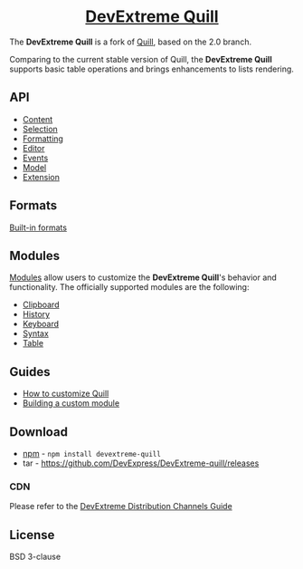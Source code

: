 <h1 align="center">
  <a href="https://js.devexpress.com/" title="DevExtreme-Quill">DevExtreme Quill</a>
</h1>

The **DevExtreme Quill** is a fork of [Quill](https://quilljs.com/), based on the 2.0 branch.

Comparing to the current stable version of Quill, the **DevExtreme Quill** supports basic table operations and brings enhancements to lists rendering. 

## API

- [Content](/docs/api/contents.md)
- [Selection](/docs/api/selection.md)
- [Formatting](/docs/api/formatting.md)
- [Editor](/docs/api/editor.md)
- [Events](/docs/api/events.md)
- [Model](/docs/api/model.md)
- [Extension](/docs/api/extension.md)

## Formats

[Built-in formats](/docs/formats.md)

## Modules

[Modules](/docs/modules.md) allow users to customize the **DevExtreme Quill**'s behavior and functionality. The officially supported modules are the following:

- [Clipboard](/docs/modules/clipboard.md)
- [History](docs/docs/modules/history.md)
- [Keyboard](/docs/modules/keyboard.md)
- [Syntax](/docs/modules/syntax.md)
- [Table](/docs/modules/table.md)

## Guides

- [How to customize Quill](/docs/guides/how-to-customize-quill.md)
- [Building a custom module](/docs/guides/building-a-custom-module.md)

## Download

- [npm](https://www.npmjs.com/package/devextreme-quill) - `npm install devextreme-quill`
- tar - https://github.com/DevExpress/DevExtreme-quill/releases


### CDN

Please refer to the [DevExtreme Distribution Channels Guide](https://js.devexpress.com/Documentation/Guide/Common/Distribution_Channels/CDN/)

## License

BSD 3-clause